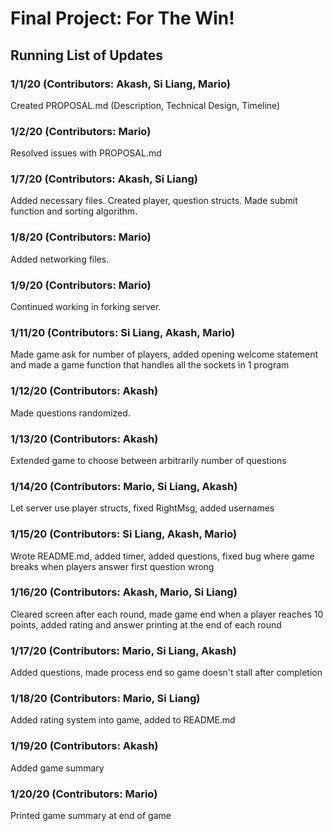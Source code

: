 # Final Project: For The Win!

## Running List of Updates

### 1/1/20 (Contributors: Akash, Si Liang, Mario)
Created PROPOSAL.md (Description, Technical Design, Timeline)

### 1/2/20 (Contributors: Mario)
Resolved issues with PROPOSAL.md

### 1/7/20 (Contributors: Akash, Si Liang)
Added necessary files. Created player, question structs. Made submit function and sorting algorithm.

### 1/8/20 (Contributors: Mario)
Added networking files.

### 1/9/20 (Contributors: Mario)
Continued working in forking server.

### 1/11/20 (Contributors: Si Liang, Akash, Mario)
Made game ask for number of players, added opening welcome statement and made a game function that handles all the sockets in 1 program

### 1/12/20 (Contributors: Akash)
Made questions randomized.

### 1/13/20 (Contributors: Akash)
Extended game to choose between arbitrarily number of questions

### 1/14/20 (Contributors: Mario, Si Liang, Akash)
Let server use player structs, fixed RightMsg, added usernames

### 1/15/20 (Contributors: Si Liang, Akash, Mario)
Wrote README.md, added timer, added questions, fixed bug where game breaks when players answer first question wrong

### 1/16/20 (Contributors: Akash, Mario, Si Liang)
Cleared screen after each round, made game end when a player reaches 10 points, added rating and answer printing at the end of each round

### 1/17/20 (Contributors: Mario, Si Liang, Akash)
Added questions, made process end so game doesn't stall after completion

### 1/18/20 (Contributors: Mario, Si Liang)
Added rating system into game, added to README.md

### 1/19/20 (Contributors: Akash)
Added game summary

### 1/20/20 (Contributors: Mario)
Printed game summary at end of game
